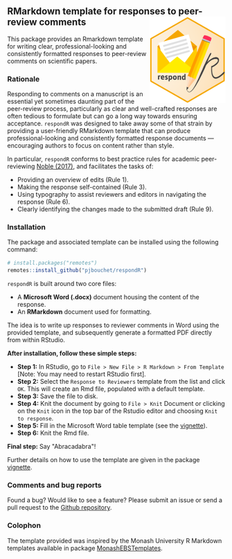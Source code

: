 ## RMarkdown template for responses to peer-review comments <img src="https://github.com/pjbouchet/respondR/blob/main/hex/respondR-hex.png" class="logo" height="200" align="right"/>

This package provides an Rmarkdown template for writing clear, professional-looking and consistently formatted responses to peer-review comments on scientific papers.

### Rationale

Responding to comments on a manuscript is an essential yet sometimes daunting part of the peer-review process, particularly as clear and well-crafted responses are often tedious to formulate but can go a long way towards ensuring acceptance. `respondR` was designed to take away some of that strain by providing a user-friendly RMarkdown template that can produce professional-looking and consistently formatted response documents — encouraging authors to focus on content rather than style.

In particular, `respondR` conforms to best practice rules for academic peer-reviewing [Noble (2017)](https://journals.plos.org/ploscompbiol/article?id=10.1371/journal.pcbi.1005730), and facilitates the tasks of:

-   Providing an overview of edits (Rule 1).
-   Making the response self-contained (Rule 3).
-   Using typography to assist reviewers and editors in navigating the response (Rule 6).
-   Clearly identifying the changes made to the submitted draft (Rule 9).

### Installation

The package and associated template can be installed using the following command:

``` r
# install.packages("remotes")
remotes::install_github("pjbouchet/respondR")
```

`respondR` is built around two core files:

-   A **Microsoft Word (.docx)** document housing the content of the response.
-   An **RMarkdown** document used for formatting.

The idea is to write up responses to reviewer comments in Word using the provided template, and subsequently generate a formatted PDF directly from within RStudio.

**After installation, follow these simple steps:**

-   **Step 1:** In RStudio, go to `File > New File > R Markdown > From Template` [Note: You may need to restart RStudio first].
-   **Step 2:** Select the `Response to Reviewers` template from the list and click `OK`. This will create an Rmd file, populated with a default template.
-   **Step 3:** Save the file to disk.
-   **Step 4:** Knit the document by going to `File > Knit` Document or clicking on the `Knit` icon in the top bar of the Rstudio editor and choosing `Knit to response`.
-   **Step 5:** Fill in the Microsoft Word table template (see the [vignette]()).
-   **Step 6:** Knit the Rmd file.

**Final step:** Say "Abracadabra"!

Further details on how to use the template are given in the package [vignette]().

### Comments and bug reports

Found a bug? Would like to see a feature? Please submit an issue or send a pull request to the [Github repository](https://github.com/pjbouchet/respondR/).

### Colophon

The template provided was inspired by the Monash University R Markdown templates available in package [MonashEBSTemplates](https://github.com/robjhyndman/MonashEBSTemplates/).
